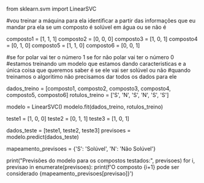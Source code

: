 from sklearn.svm import LinearSVC

#vou treinar a máquina para ela identificar a partir das informações que eu mandar pra ela se um composto é solúvel em água ou se não é

composto1 = [1, 1, 1]
composto2 = [0, 0, 0]
composto3 = [1, 0, 1]
composto4 = [0, 1, 0]
composto5 = [1, 1, 0]
composto6 = [0, 0, 1]

#se for polar vai ter o número 1 se for não polar vai ter o número 0
#estamos treinando um modelo  que estamos dando caracteristicas e a única coisa que queremos saber é se ele vai ser solúvel ou não
#quando treinamos o algoritimo não precisamos dar todos os dados para ele

dados_treino = [composto1, composto2, composto3, composto4, composto5, composto6]
rotulos_treino = ['S', 'N', 'S', 'N', 'S', 'S']

modelo = LinearSVC()
modelo.fit(dados_treino, rotulos_treino)

teste1 = [1, 0, 0]
teste2 = [0, 1, 1]
teste3 = [1, 0, 1]

dados_teste  = [teste1, teste2, teste3]
previsoes = modelo.predict(dados_teste)

mapeamento_previsoes = {'S': 'Solúvel', 'N': 'Não Solúvel'}

print("Previsões do modelo para os compostos testados:", previsoes)
for i, previsao in enumerate(previsoes):
    print(f'O composto {i+1} pode ser considerado {mapeamento_previsoes[previsao]}')
